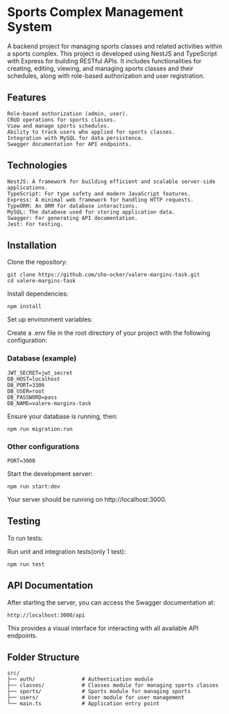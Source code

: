 # Sports Complex Management System

A backend project for managing sports classes and related activities within a sports complex. This project is developed using NestJS and TypeScript with Express for building RESTful APIs. It includes functionalities for creating, editing, viewing, and managing sports classes and their schedules, along with role-based authorization and user registration.

## Features
```User registration and authentication.
Role-based authorization (admin, user).
CRUD operations for sports classes.
View and manage sports schedules.
Ability to track users who applied for sports classes.
Integration with MySQL for data persistence.
Swagger documentation for API endpoints.
```
## Technologies
```
NestJS: A framework for building efficient and scalable server-side applications.
TypeScript: For type safety and modern JavaScript features.
Express: A minimal web framework for handling HTTP requests.
TypeORM: An ORM for database interactions.
MySQL: The database used for storing application data.
Swagger: For generating API documentation.
Jest: For testing.
```
## Installation
Clone the repository:

```
git clone https://github.com/sho-ocker/valere-margins-task.git
cd valere-margins-task
```
Install dependencies:
```
npm install
```

Set up environment variables:

Create a .env file in the root directory of your project with the following configuration:

### Database (example)
```
JWT_SECRET=jwt_secret
DB_HOST=localhost
DB_PORT=3306
DB_USER=root
DB_PASSWORD=pass
DB_NAME=valere-margins-task
```

Ensure your database is running, then:
```
npm run migration:run
```
### Other configurations
```
PORT=3000
```
Start the development server:
```
npm run start:dev
```
Your server should be running on http://localhost:3000.
## Testing
To run tests:

Run unit and integration tests(only 1 test):
```
npm run test
```


## API Documentation
After starting the server, you can access the Swagger documentation at:
```
http://localhost:3000/api
```
This provides a visual interface for interacting with all available API endpoints.

## Folder Structure

```
src/
├── auth/               # Authentication module
├── classes/            # Classes module for managing sports classes
├── sports/             # Sports module for managing sports
├── users/              # User module for user management
└── main.ts             # Application entry point
```
